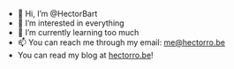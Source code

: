 - 👋 Hi, I’m @HectorBart
- 👀 I’m interested in everything
- 🌱 I’m currently learning too much
- 📫 You can reach me through my email: me@hectorro.be
- You can read my blog at [hectorro.be](hectorro.be)!
